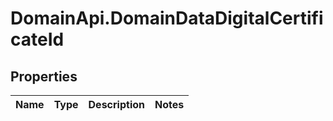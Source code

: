 # DomainApi.DomainDataDigitalCertificateId

## Properties

Name | Type | Description | Notes
------------ | ------------- | ------------- | -------------


